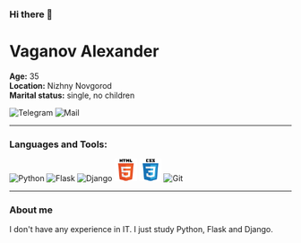 <h3>Hi there 👋</h3>
<h1>Vaganov Alexander</h1>

<div><b>Age:</b> 35</div>
<div><b>Location:</b> Nizhny Novgorod</div>
<div><b>Marital status:</b> single, no children</div>

<a style="text-decoration: none;" href="https://telegram.me/Dellik89" target="_blank"> <img src="https://img.utdstc.com/icon/ae1/12a/ae112a2a5bdd9cf7a6fd50b88855b5330bdccf2c552b13ab4d9b59d9369a01cc:200" alt="Telegram" title="Telegram" width="40" height="40"/></a>
<a style="text-decoration: none;" href="mailto:alexander-vaganov@mail.ru" target="_blank"> <img src="https://freesvg.org/img/Mail-Icon-White-on-Grey.png" alt="Mail" title="Mail" width="40" height="40"/></a>
<hr>

<h3>Languages and Tools:</h3>
<div><a style="text-decoration: none;" href="https://www.python.org/" target="_blank"> <img src="https://upload.wikimedia.org/wikipedia/commons/thumb/c/c3/Python-logo-notext.svg/1200px-Python-logo-notext.svg.png" alt="Python" title="Python" width="40" height="40"/></a>
<a style="text-decoration: none;" href="https://flask.palletsprojects.com/en/2.0.x/" target="_blank"> <img src="https://thumb.tildacdn.com/tild6636-3937-4666-b036-366437373764/-/resize/600x/-/format/webp/flask-logo.png" alt="Flask" title="Flask" width="40" height="40"/></a>
<a style="text-decoration: none;" href="https://docs.djangoproject.com/en/3.2/" target="_blank"> <img src="https://hsto.org/getpro/freelansim/allfiles/53/533/533670/839d71d825.png" alt="Django" title ="Django" width="40" height="40"/></a>
  <a style="text-decoration: none;" href="https://www.w3.org/html/" target="_blank"> <img src="https://raw.githubusercontent.com/devicons/devicon/master/icons/html5/html5-original-wordmark.svg" alt="HTML" title="HTML" width="40" height="40"/></a>
  <a style="text-decoration: none;" href="https://www.w3schools.com/css/" target="_blank"> <img src="https://raw.githubusercontent.com/devicons/devicon/master/icons/css3/css3-original-wordmark.svg" alt="CSS" title="CSS" width="40" height="40"/></a>
<a style="text-decoration: none;" href="https://git-scm.com/" target="_blank"> <img src="https://encrypted-tbn0.gstatic.com/images?q=tbn:ANd9GcSycA_u6TeGB6ZbgCERHMyCHOlvA0z3JtmD1A&s" alt="Git" title="Git" width="40" height="40"/></a></div>
<hr>

<h3>About me</h3>

<p>I don't have any experience in IT. I just study Python, Flask and Django.</p>
